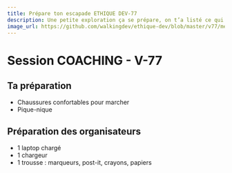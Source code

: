 ```yaml
---
title: Prépare ton escapade ETHIQUE DEV-77
description: Une petite exploration ça se prépare, on t’a listé ce qui nous paraissait indispensable (ou pas).
image_url: https://github.com/walkingdev/ethique-dev/blob/master/v77/media/banner-ethique-dev.jpg?raw=true
---
```


# Session COACHING - V-77

## Ta préparation

- Chaussures confortables pour marcher
- Pique-nique

## Préparation des organisateurs
* 1 laptop chargé
* 1 chargeur
* 1 trousse : marqueurs, post-it, crayons, papiers

